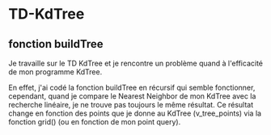 # TD-KdTree

## fonction buildTree

Je travaille sur le TD KdTree et je rencontre un problème quand à l'efficacité de mon programme KdTree.

En effet, j'ai codé la fonction buildTree en récursif qui semble fonctionner, cependant, quand je compare le Nearest Neighbor de mon KdTree avec la recherche linéaire, je ne trouve pas toujours le même résultat.
Ce résultat change en fonction des points que je donne au KdTree (v_tree_points) via la fonction grid() (ou en fonction de mon point query).
